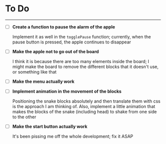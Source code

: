 # To Do
---
- [ ] **Create a function to pause the alarm of the apple**

    Implement it as well in the `togglePause` function;
    currently, when the pause button is pressed, the
    apple continues to disappear

- [ ] **Make the apple not to go out of the board**

    I think it is because there are too many elements inside the board;
    I might make the board to remove the different blocks that it doesn't
    use, or something like that

- [ ] **Make the menu actually work**
- [ ] **Implement animation in the movement of the blocks**

    Positioning the snake blocks absolutely and then translate them
    with css is the approach I am thinking of. Also, implement
    a little animation that makes the blocks of the snake (including head)
    to shake from one side to the other

- [ ] **Make the start button actually work**

    It's been pissing me off the whole development; fix it ASAP